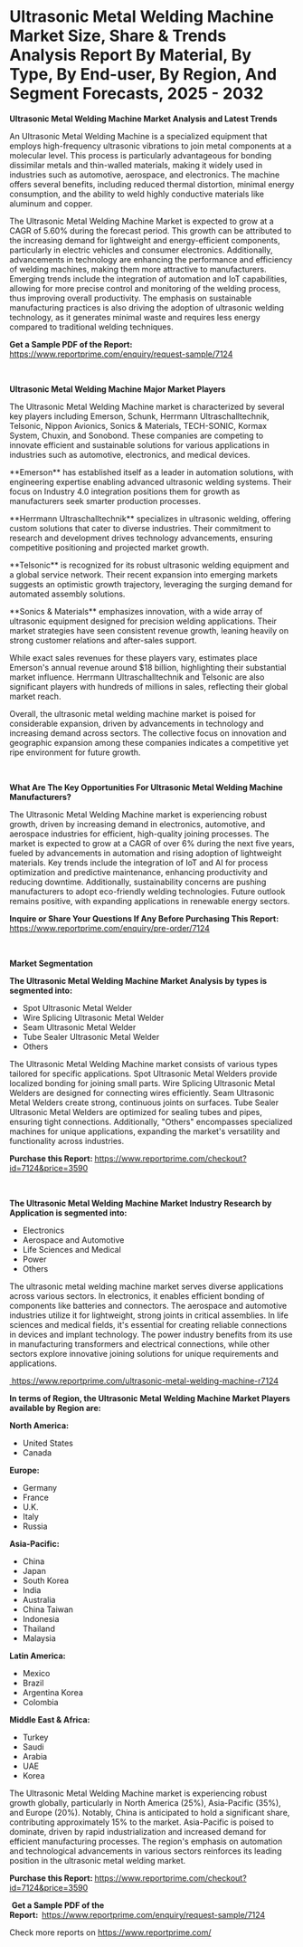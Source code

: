 <p><h1>Ultrasonic Metal Welding Machine Market Size, Share & Trends Analysis Report By Material, By Type, By End-user, By Region, And Segment Forecasts, 2025 - 2032</h1></p><p><strong>Ultrasonic Metal Welding Machine Market Analysis and Latest Trends</strong></p>
<p><p>An Ultrasonic Metal Welding Machine is a specialized equipment that employs high-frequency ultrasonic vibrations to join metal components at a molecular level. This process is particularly advantageous for bonding dissimilar metals and thin-walled materials, making it widely used in industries such as automotive, aerospace, and electronics. The machine offers several benefits, including reduced thermal distortion, minimal energy consumption, and the ability to weld highly conductive materials like aluminum and copper.</p><p>The Ultrasonic Metal Welding Machine Market is expected to grow at a CAGR of 5.60% during the forecast period. This growth can be attributed to the increasing demand for lightweight and energy-efficient components, particularly in electric vehicles and consumer electronics. Additionally, advancements in technology are enhancing the performance and efficiency of welding machines, making them more attractive to manufacturers. Emerging trends include the integration of automation and IoT capabilities, allowing for more precise control and monitoring of the welding process, thus improving overall productivity. The emphasis on sustainable manufacturing practices is also driving the adoption of ultrasonic welding technology, as it generates minimal waste and requires less energy compared to traditional welding techniques.</p></p>
<p><strong>Get a Sample PDF of the Report:&nbsp;</strong> <a href="https://www.reportprime.com/enquiry/request-sample/7124?utm_campaign=2935&utm_medium=2&utm_source=Github&utm_content=ia&utm_term=19032025&utm_id=ultrasonic-metal-welding-machine">https://www.reportprime.com/enquiry/request-sample/7124</a></p>
<p>&nbsp;</p>
<p><strong>Ultrasonic Metal Welding Machine Major Market Players</strong></p>
<p><p>The Ultrasonic Metal Welding Machine market is characterized by several key players including Emerson, Schunk, Herrmann Ultraschalltechnik, Telsonic, Nippon Avionics, Sonics & Materials, TECH-SONIC, Kormax System, Chuxin, and Sonobond. These companies are competing to innovate efficient and sustainable solutions for various applications in industries such as automotive, electronics, and medical devices.</p><p>**Emerson** has established itself as a leader in automation solutions, with engineering expertise enabling advanced ultrasonic welding systems. Their focus on Industry 4.0 integration positions them for growth as manufacturers seek smarter production processes.</p><p>**Herrmann Ultraschalltechnik** specializes in ultrasonic welding, offering custom solutions that cater to diverse industries. Their commitment to research and development drives technology advancements, ensuring competitive positioning and projected market growth.</p><p>**Telsonic** is recognized for its robust ultrasonic welding equipment and a global service network. Their recent expansion into emerging markets suggests an optimistic growth trajectory, leveraging the surging demand for automated assembly solutions.</p><p>**Sonics & Materials** emphasizes innovation, with a wide array of ultrasonic equipment designed for precision welding applications. Their market strategies have seen consistent revenue growth, leaning heavily on strong customer relations and after-sales support.</p><p>While exact sales revenues for these players vary, estimates place Emerson's annual revenue around $18 billion, highlighting their substantial market influence. Herrmann Ultraschalltechnik and Telsonic are also significant players with hundreds of millions in sales, reflecting their global market reach.</p><p>Overall, the ultrasonic metal welding machine market is poised for considerable expansion, driven by advancements in technology and increasing demand across sectors. The collective focus on innovation and geographic expansion among these companies indicates a competitive yet ripe environment for future growth.</p></p>
<p>&nbsp;</p>
<p><strong>What Are The Key Opportunities For Ultrasonic Metal Welding Machine Manufacturers?</strong></p>
<p><p>The Ultrasonic Metal Welding Machine market is experiencing robust growth, driven by increasing demand in electronics, automotive, and aerospace industries for efficient, high-quality joining processes. The market is expected to grow at a CAGR of over 6% during the next five years, fueled by advancements in automation and rising adoption of lightweight materials. Key trends include the integration of IoT and AI for process optimization and predictive maintenance, enhancing productivity and reducing downtime. Additionally, sustainability concerns are pushing manufacturers to adopt eco-friendly welding technologies. Future outlook remains positive, with expanding applications in renewable energy sectors.</p></p>
<p><strong>Inquire or Share Your Questions If Any Before Purchasing This Report:</strong> <a href="https://www.reportprime.com/enquiry/pre-order/7124?utm_campaign=2935&utm_medium=2&utm_source=Github&utm_content=ia&utm_term=19032025&utm_id=ultrasonic-metal-welding-machine">https://www.reportprime.com/enquiry/pre-order/7124</a></p>
<p>&nbsp;</p>
<p><strong>Market Segmentation</strong></p>
<p><strong>The Ultrasonic Metal Welding Machine Market Analysis by types is segmented into:</strong></p>
<p><ul><li>Spot Ultrasonic Metal Welder</li><li>Wire Splicing Ultrasonic Metal Welder</li><li>Seam Ultrasonic Metal Welder</li><li>Tube Sealer Ultrasonic Metal Welder</li><li>Others</li></ul></p>
<p><p>The Ultrasonic Metal Welding Machine market consists of various types tailored for specific applications. Spot Ultrasonic Metal Welders provide localized bonding for joining small parts. Wire Splicing Ultrasonic Metal Welders are designed for connecting wires efficiently. Seam Ultrasonic Metal Welders create strong, continuous joints on surfaces. Tube Sealer Ultrasonic Metal Welders are optimized for sealing tubes and pipes, ensuring tight connections. Additionally, "Others" encompasses specialized machines for unique applications, expanding the market's versatility and functionality across industries.</p></p>
<p><strong>Purchase this Report:&nbsp;</strong><a href="https://www.reportprime.com/checkout?id=7124&price=3590&utm_campaign=2935&utm_medium=2&utm_source=Github&utm_content=ia&utm_term=19032025&utm_id=ultrasonic-metal-welding-machine">https://www.reportprime.com/checkout?id=7124&price=3590</a></p>
<p>&nbsp;</p>
<p><strong>The Ultrasonic Metal Welding Machine Market Industry Research by Application is segmented into:</strong></p>
<p><ul><li>Electronics</li><li>Aerospace and Automotive</li><li>Life Sciences and Medical</li><li>Power</li><li>Others</li></ul></p>
<p><p>The ultrasonic metal welding machine market serves diverse applications across various sectors. In electronics, it enables efficient bonding of components like batteries and connectors. The aerospace and automotive industries utilize it for lightweight, strong joints in critical assemblies. In life sciences and medical fields, it's essential for creating reliable connections in devices and implant technology. The power industry benefits from its use in manufacturing transformers and electrical connections, while other sectors explore innovative joining solutions for unique requirements and applications.</p></p>
<p><a href="https://www.reportprime.com/ultrasonic-metal-welding-machine-r7124?utm_campaign=2935&utm_medium=2&utm_source=Github&utm_content=ia&utm_term=19032025&utm_id=ultrasonic-metal-welding-machine">&nbsp;https://www.reportprime.com/ultrasonic-metal-welding-machine-r7124</a></p>
<p><strong>In terms of Region, the Ultrasonic Metal Welding Machine Market Players available by Region are:</strong></p>
<p>
    <p> <strong> North America: </strong>
        <ul>
            <li>United States</li>
            <li>Canada</li>
        </ul>
        </p> 
    <p> <strong> Europe: </strong>
        <ul>
            <li>Germany</li>
            <li>France</li>
            <li>U.K.</li>
            <li>Italy</li>
            <li>Russia</li>
        </ul>
        </p> 
    <p> <strong> Asia-Pacific: </strong>
        <ul>
            <li>China</li>
            <li>Japan</li>
            <li>South Korea</li>
            <li>India</li>
            <li>Australia</li>
            <li>China Taiwan</li>
            <li>Indonesia</li>
            <li>Thailand</li>
            <li>Malaysia</li>
        </ul>
        </p> 
    <p> <strong> Latin America: </strong>
        <ul>
            <li>Mexico</li>
            <li>Brazil</li>
            <li>Argentina Korea</li>
            <li>Colombia</li>
        </ul>
        </p> 
    <p> <strong> Middle East & Africa: </strong>
        <ul>
            <li>Turkey</li>
            <li>Saudi</li>
            <li>Arabia</li>
            <li>UAE</li>
            <li>Korea</li>
        </ul>
    </p>
    </p>
<p><p>The Ultrasonic Metal Welding Machine market is experiencing robust growth globally, particularly in North America (25%), Asia-Pacific (35%), and Europe (20%). Notably, China is anticipated to hold a significant share, contributing approximately 15% to the market. Asia-Pacific is poised to dominate, driven by rapid industrialization and increased demand for efficient manufacturing processes. The region's emphasis on automation and technological advancements in various sectors reinforces its leading position in the ultrasonic metal welding market.</p></p>
<p><strong>Purchase this Report: </strong><a href="https://www.reportprime.com/checkout?id=7124&price=3590&utm_campaign=2935&utm_medium=2&utm_source=Github&utm_content=ia&utm_term=19032025&utm_id=ultrasonic-metal-welding-machine">https://www.reportprime.com/checkout?id=7124&price=3590</a></p>
<p>&nbsp;<strong>Get a Sample PDF of the Report:&nbsp;&nbsp;</strong><a href="https://www.reportprime.com/enquiry/request-sample/7124?utm_campaign=2935&utm_medium=2&utm_source=Github&utm_content=ia&utm_term=19032025&utm_id=ultrasonic-metal-welding-machine">https://www.reportprime.com/enquiry/request-sample/7124</a></p>
<p><strong></strong></p>
<p>Check more reports on <a href="https://www.reportprime.com/?utm_campaign=2935&utm_medium=2&utm_source=Github&utm_content=ia&utm_term=19032025&utm_id=ultrasonic-metal-welding-machine">https://www.reportprime.com/</a></p>